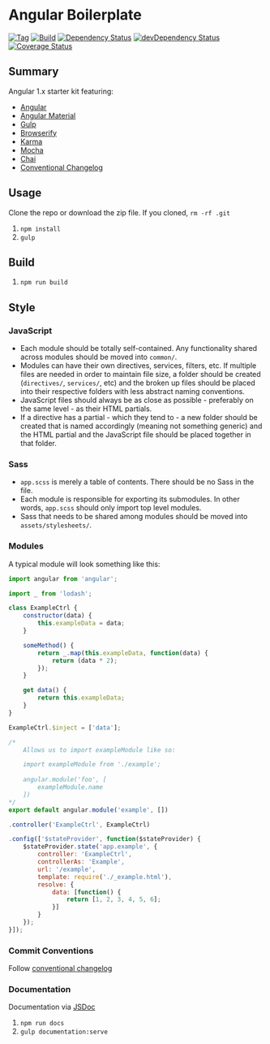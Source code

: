 # Angular Boilerplate

[![Tag](https://img.shields.io/github/tag/paradox41/app-template.svg?style=flat)](https://github.com/paradox41/app-template)
[![Build](https://travis-ci.org/paradox41/app-template.svg)](https://travis-ci.org/paradox41/app-template)
[![Dependency Status](https://david-dm.org/paradox41/app-template.svg)](https://david-dm.org/paradox41/app-template)
[![devDependency Status](https://david-dm.org/paradox41/app-template/dev-status.svg)](https://david-dm.org/paradox41/app-template#info=devDependencies)
[![Coverage Status](https://coveralls.io/repos/paradox41/app-template/badge.svg?branch=master&service=github)](https://coveralls.io/github/paradox41/app-template?branch=master)

## Summary

Angular 1.x starter kit featuring:
- [Angular](https://angularjs.org/)
- [Angular Material](https://material.angularjs.org/)
- [Gulp](http://gulpjs.com/)
- [Browserify](http://browserify.org/)
- [Karma](https://karma-runner.github.io/)
- [Mocha](http://mochajs.org/)
- [Chai](http://chaijs.com/)
- [Conventional Changelog](https://github.com/ajoslin/conventional-changelog)

## Usage

Clone the repo or download the zip file. If you cloned, `rm -rf .git`

1. `npm install`
3. `gulp`

## Build

1. `npm run build`

## Style

### JavaScript
- Each module should be totally self-contained. Any functionality shared across modules should be moved into `common/`.
- Modules can have their own directives, services, filters, etc. If multiple files are needed in order to maintain file size,
a folder should be created (`directives/`, `services/`, etc) and the broken up files should be placed into their respective folders
with less abstract naming conventions.
- JavaScript files should always be as close as possible - preferably on the same level - as their HTML partials.
- If a directive has a partial - which they tend to - a new folder should be created that is named accordingly (meaning not something generic)
and the HTML partial and the JavaScript file should be placed together in that folder.

### Sass
- `app.scss` is merely a table of contents. There should be no Sass in the file.
- Each module is responsible for exporting its submodules. In other words, `app.scss` should only import top level modules.
- Sass that needs to be shared among modules should be moved into `assets/stylesheets/`.

### Modules

A typical module will look something like this:

```javascript
import angular from 'angular';

import _ from 'lodash';

class ExampleCtrl {
    constructor(data) {
        this.exampleData = data;
    }

    someMethod() {
        return _.map(this.exampleData, function(data) {
            return (data * 2);
        });
    }

    get data() {
        return this.exampleData;
    }
}

ExampleCtrl.$inject = ['data'];

/* 
    Allows us to import exampleModule like so:

    import exampleModule from './example';
    
    angular.module('foo', [
        exampleModule.name
    ])  
*/ 
export default angular.module('example', [])

.controller('ExampleCtrl', ExampleCtrl)

.config(['$stateProvider', function($stateProvider) {
    $stateProvider.state('app.example', {
        controller: 'ExampleCtrl',
        controllerAs: 'Example',
        url: '/example',
        template: require('./_example.html'),
        resolve: {
            data: [function() {
                return [1, 2, 3, 4, 5, 6];
            }]
        }
    });
}]);
```

### Commit Conventions

Follow [conventional changelog](https://github.com/angular/angular.js/blob/master/CONTRIBUTING.md#commit)

### Documentation

Documentation via [JSDoc](http://usejsdoc.org/)

1. `npm run docs`
2. `gulp documentation:serve`
